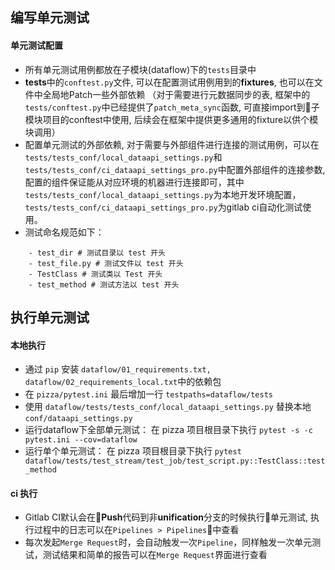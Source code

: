 <!---
 Tencent is pleased to support the open source community by making BK-BASE 蓝鲸基础平台 available. 

 Copyright (C) 2021 THL A29 Limited, a Tencent company.  All rights reserved. 

 BK-BASE 蓝鲸基础平台 is licensed under the MIT License.

 License for BK-BASE 蓝鲸基础平台:
 --------------------------------------------------------------------
 Permission is hereby granted, free of charge, to any person obtaining a copy of this software and associated
 documentation files (the "Software"), to deal in the Software without restriction, including without limitation
 the rights to use, copy, modify, merge, publish, distribute, sublicense, and/or sell copies of the Software,
 and to permit persons to whom the Software is furnished to do so, subject to the following conditions:

 The above copyright notice and this permission notice shall be included in all copies or substantial
 portions of the Software.

 THE SOFTWARE IS PROVIDED "AS IS", WITHOUT WARRANTY OF ANY KIND, EXPRESS OR IMPLIED, INCLUDING BUT NOT
 LIMITED TO THE WARRANTIES OF MERCHANTABILITY, FITNESS FOR A PARTICULAR PURPOSE AND NONINFRINGEMENT. IN
 NO EVENT SHALL THE AUTHORS OR COPYRIGHT HOLDERS BE LIABLE FOR ANY CLAIM, DAMAGES OR OTHER LIABILITY,
 WHETHER IN AN ACTION OF CONTRACT, TORT OR OTHERWISE, ARISING FROM, OUT OF OR IN CONNECTION WITH THE
 SOFTWARE OR THE USE OR OTHER DEALINGS IN THE SOFTWARE.
-->

## 编写单元测试

#### 单元测试配置
- 所有单元测试用例都放在子模块(dataflow)下的`tests`目录中
- **tests**中的`conftest.py`文件, 可以在配置测试用例用到的**fixtures**, 也可以在文件中全局地Patch一些外部依赖 （对于需要进行元数据同步的表, 框架中的`tests/conftest.py`中已经提供了`patch_meta_sync`函数, 可直接import到子模块项目的conftest中使用, 后续会在框架中提供更多通用的fixture以供个模块调用）
- 配置单元测试的外部依赖, 对于需要与外部组件进行连接的测试用例，可以在`tests/tests_conf/local_dataapi_settings.py`和`tests/tests_conf/ci_dataapi_settings_pro.py`中配置外部组件的连接参数, 
配置的组件保证能从对应环境的机器进行连接即可，其中`tests/tests_conf/local_dataapi_settings.py`为本地开发环境配置，`tests/tests_conf/ci_dataapi_settings_pro.py`为gitlab ci自动化测试使用。
- 测试命名规范如下：
```
    - test_dir # 测试目录以 test 开头
    - test_file.py # 测试文件以 test 开头
    - TestClass # 测试类以 Test 开头
    - test_method # 测试方法以 test 开头
```


## 执行单元测试

#### 本地执行
- 通过 `pip` 安装 `dataflow/01_requirements.txt, dataflow/02_requirements_local.txt`中的依赖包
- 在 `pizza/pytest.ini` 最后增加一行 `testpaths=dataflow/tests`
- 使用 `dataflow/tests/tests_conf/local_dataapi_settings.py` 替换本地 `conf/dataapi_settings.py`
- 运行dataflow下全部单元测试： 在 pizza 项目根目录下执行 `pytest -s -c pytest.ini --cov=dataflow`
- 运行单个单元测试： 在 pizza 项目根目录下执行 `pytest dataflow/tests/test_stream/test_job/test_script.py::TestClass::test_method`

#### ci 执行
- Gitlab CI默认会在**Push**代码到非**unification**分支的时候执行单元测试, 执行过程中的日志可以在`Pipelines > Pipelines`中查看
- 每次发起`Merge Request`时，会自动触发一次`Pipeline`，同样触发一次单元测试，测试结果和简单的报告可以在`Merge Request`界面进行查看

